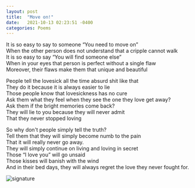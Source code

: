 ```yaml
---
layout: post
title:  "Move on!"
date:   2021-10-13 02:23:51 -0400
categories: Poems
---
```

It is so easy to say to someone “You need to move on” <br>
When the other person does not understand that a cripple cannot walk <br>
It is so easy to say “You will find someone else” <br>
When in your eyes that person is perfect without a single flaw <br>
Moreover, their flaws make them that unique and beautiful <br>

People tell the lovesick all the time absurd shit like that <br>
They do it because it is always easier to lie <br>
Those people know that lovesickness has no cure <br>
Ask them what they feel when they see the one they love get away? <br>
Ask them if the bright memories come back? <br>
They will lie to you because they will never admit <br>
That they never stopped loving <br>

So why don't people simply tell the truth? <br>
Tell them that they will simply become numb to the pain <br>
That it will really never go away. <br>
They will simply continue on living and loving in secret <br>
Those “I love you” will go unsaid <br>
Those kisses will banish with the wind <br>
And in their bed days, they will always regret the love they never fought for. <br>

![signature](https://robertalberto.com/ttdlmr.png)
